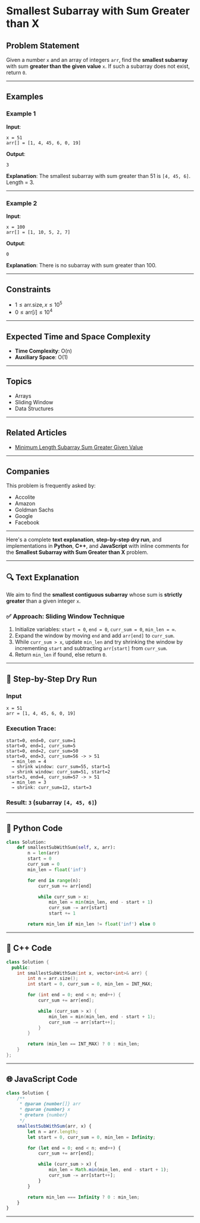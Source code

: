 # Smallest Subarray with Sum Greater than X

## Problem Statement

Given a number `x` and an array of integers `arr`, find the **smallest subarray** with sum **greater than the given value** `x`. If such a subarray does not exist, return `0`.

---

## Examples

### Example 1

**Input**:

```
x = 51  
arr[] = [1, 4, 45, 6, 0, 19]
```

**Output**:

```
3
```

**Explanation**:
The smallest subarray with sum greater than 51 is `[4, 45, 6]`. Length = 3.

---

### Example 2

**Input**:

```
x = 100  
arr[] = [1, 10, 5, 2, 7]
```

**Output**:

```
0
```

**Explanation**:
There is no subarray with sum greater than 100.

---

## Constraints

* $1 \leq \text{arr.size}, x \leq 10^5$
* $0 \leq \text{arr}[i] \leq 10^4$

---

## Expected Time and Space Complexity

* **Time Complexity**: O(n)
* **Auxiliary Space**: O(1)

---

## Topics

* Arrays
* Sliding Window
* Data Structures

---

## Related Articles

* [Minimum Length Subarray Sum Greater Given Value](https://www.geeksforgeeks.org/minimum-length-subarray-sum-greater-given-value/)

---

## Companies

This problem is frequently asked by:

* Accolite
* Amazon
* Goldman Sachs
* Google
* Facebook

---

Here's a complete **text explanation**, **step-by-step dry run**, and implementations in **Python**, **C++**, and **JavaScript** with inline comments for the **Smallest Subarray with Sum Greater than X** problem.

---

## 🔍 **Text Explanation**

We aim to find the **smallest contiguous subarray** whose sum is **strictly greater** than a given integer `x`.

### ✅ **Approach: Sliding Window Technique**

1. Initialize variables: `start = 0`, `end = 0`, `curr_sum = 0`, `min_len = ∞`.
2. Expand the window by moving `end` and add `arr[end]` to `curr_sum`.
3. While `curr_sum > x`, update `min_len` and try shrinking the window by incrementing `start` and subtracting `arr[start]` from `curr_sum`.
4. Return `min_len` if found, else return `0`.

---

## 🧮 **Step-by-Step Dry Run**

### Input

```text
x = 51
arr = [1, 4, 45, 6, 0, 19]
```

### Execution Trace:

```
start=0, end=0, curr_sum=1
start=0, end=1, curr_sum=5
start=0, end=2, curr_sum=50
start=0, end=3, curr_sum=56 -> > 51
  → min_len = 4
  → shrink window: curr_sum=55, start=1
  → shrink window: curr_sum=51, start=2
start=3, end=4, curr_sum=57 -> > 51
  → min_len = 3
  → shrink: curr_sum=12, start=3
```

### Result: `3` (subarray `[4, 45, 6]`)

---

## 🐍 Python Code

```python
class Solution:
    def smallestSubWithSum(self, x, arr):
        n = len(arr)
        start = 0
        curr_sum = 0
        min_len = float('inf')

        for end in range(n):
            curr_sum += arr[end]

            while curr_sum > x:
                min_len = min(min_len, end - start + 1)
                curr_sum -= arr[start]
                start += 1

        return min_len if min_len != float('inf') else 0
```

---

## 💠 C++ Code

```cpp
class Solution {
  public:
    int smallestSubWithSum(int x, vector<int>& arr) {
        int n = arr.size();
        int start = 0, curr_sum = 0, min_len = INT_MAX;

        for (int end = 0; end < n; end++) {
            curr_sum += arr[end];

            while (curr_sum > x) {
                min_len = min(min_len, end - start + 1);
                curr_sum -= arr[start++];
            }
        }

        return (min_len == INT_MAX) ? 0 : min_len;
    }
};
```

---

## 🌐 JavaScript Code

```javascript
class Solution {
    /**
     * @param {number[]} arr
     * @param {number} x
     * @return {number}
     */
    smallestSubWithSum(arr, x) {
        let n = arr.length;
        let start = 0, curr_sum = 0, min_len = Infinity;

        for (let end = 0; end < n; end++) {
            curr_sum += arr[end];

            while (curr_sum > x) {
                min_len = Math.min(min_len, end - start + 1);
                curr_sum -= arr[start++];
            }
        }

        return min_len === Infinity ? 0 : min_len;
    }
}
```

---
